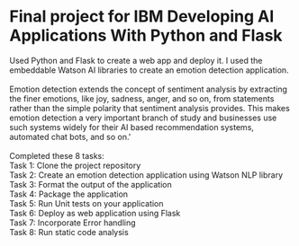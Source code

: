 # Final project for IBM Developing AI Applications With Python and Flask

Used Python and Flask to create a web app and deploy it. I used the embeddable Watson AI libraries to create an emotion detection application.
<br>
<br>
Emotion detection extends the concept of sentiment analysis by extracting the finer emotions, like joy, sadness, anger, and so on, from statements rather than the simple polarity that sentiment analysis provides. This makes emotion detection a very important branch of study and businesses use such systems widely for their AI based recommendation systems, automated chat bots, and so on.'
<br>
<br>
Completed these 8 tasks:
<br>
Task 1: Clone the project repository
<br>
Task 2: Create an emotion detection application using Watson NLP library
<br>
Task 3: Format the output of the application
<br>
Task 4: Package the application
<br>
Task 5: Run Unit tests on your application
<br>
Task 6: Deploy as web application using Flask
<br>
Task 7: Incorporate Error handling
<br>
Task 8: Run static code analysis

